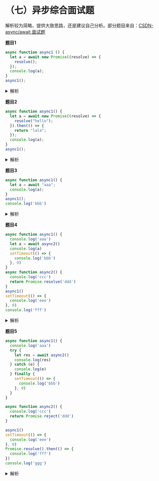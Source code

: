# （七）异步综合面试题

解析较为简略，提供大致思路，还是建议自己分析。部分题目来自：[CSDN-async/await 面试题](https://blog.csdn.net/weixin_45345105/article/details/109691328)

**题目1**

```js
async function async1 () {
  let a = await new Promise((resolve) => {
    resolve();
  });
  console.log(a); 
}
async1();
```

<details>
<summary>解析</summary>

`await` 返回的是右边 promise 的最后结果值，没有返回参数默认为 `undefined`。所以打印结果是 `undefined`。
</details>

**题目2**

```js
async function async1() {
  let a = await new Promise((resolve) => {
    resolve("hello");
  }).then(() => {
    return "lala";
  });
  console.log(a);
}
async1();
```


<details>
<summary>解析</summary>

`await` 等待右边 Promise 最终返回的 `Promise` 的值，因此打印结果为 `lala`。

</details>

**题目3**

```js
async function async1() {
  let a = await "aaa";
  console.log(a);
}
async1();
console.log('bbb')
```

<details>
<summary>解析</summary>

`await` 右边接一个字面量值，则立即返回该值。然后使这行后面的代码变为异步回调，放入微队列中。先执行同步任务打印出 `bbb`，然后执行微队列中的任务，打印出 `aaa`。
```
微队列：[aaa]
同步任务：bbb
打印顺序：bbb aaa
```

</details>

**题目4**

```js
async function async1() {
  console.log('aaa')
  let a = await async2()
  console.log(a)
  setTimeout(() => {
    console.log('bbb')
  }, 0)
}
async function async2() {
  console.log('ccc')
  return Promise.resolve('ddd')
}
async1()
setTimeout(() => {
  console.log('eee')
}, 0)
console.log('fff')
```

<details>
<summary>解析</summary>

```
同步任务：aaa ccc fff 
宏队列：[eee bbb]
微队列：[ddd ]
打印顺序：aaa ccc fff ddd eee bbb
```
关键是明白 `async/await` 中真正起作用的是 `await`，`await` 前面代码同步执行，出现 `await` 则等待 Promise 结果并使后面代码变为异步任务。

</details>

**题目5**

```js
async function async1() {
  console.log('aaa')
  try {
    let res = await async2()
    console.log(res)
  } catch (e) {
    console.log(e)
  } finally {
    setTimeout(() => {
      console.log('bbb')
    }, 0)
  }
}

async function async2() {
  console.log('ccc')
  return Promise.reject('ddd')
}

async1()
setTimeout(() => {
  console.log('eee')
}, 0)
Promise.resolve().then(() => {
  console.log('fff')
})
console.log('ggg')
```

<details>
<summary>解析</summary>

```
同步任务：[aaa ccc ggg]
宏队列：[eee bbb]
微队列：[fff ddd]
打印顺序：aaa ccc ggg fff ddd eee bbb
```

这里关键是理清楚宏队列和微队列中异步任务入队的顺序。
</details>